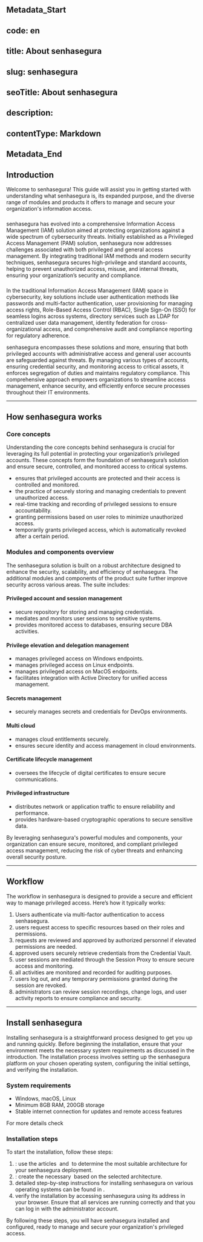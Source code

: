 ## Metadata_Start 
## code: en
## title: About senhasegura 
## slug: senhasegura 
## seoTitle: About senhasegura 
## description:  
## contentType: Markdown 
## Metadata_End
## Introduction

Welcome to senhasegura! This guide will assist you in getting started with understanding what senhasegura is, its expanded purpose, and the diverse range of modules and products it offers to manage and secure your organization's information access.

### 

senhasegura has evolved into a comprehensive Information Access Management (IAM) solution aimed at protecting organizations against a wide spectrum of cybersecurity threats. Initially established as a Privileged Access Management (PAM) solution, senhasegura now addresses challenges associated with both privileged and general access management. By integrating traditional IAM methods and modern security techniques, senhasegura secures high-privilege and standard accounts, helping to prevent unauthorized access, misuse, and internal threats, ensuring your organization’s security and compliance.

### 

In the traditional Information Access Management (IAM) space in cybersecurity, key solutions include user authentication methods like passwords and multi-factor authentication, user provisioning for managing access rights, Role-Based Access Control (RBAC), Single Sign-On (SSO) for seamless logins across systems, directory services such as LDAP for centralized user data management, identity federation for cross-organizational access, and comprehensive audit and compliance reporting for regulatory adherence. 

senhasegura encompasses these solutions and more, ensuring that both privileged accounts with administrative access and general user accounts are safeguarded against threats. By managing various types of accounts, ensuring credential security, and monitoring access to critical assets, it enforces segregation of duties and maintains regulatory compliance. This comprehensive approach empowers organizations to streamline access management, enhance security, and efficiently enforce secure processes throughout their IT environments.

---

## How senhasegura works

### Core concepts
Understanding the core concepts behind senhasegura is crucial for leveraging its full potential in protecting your organization’s privileged accounts. These concepts form the foundation of senhasegura’s solution and ensure secure, controlled, and monitored access to critical systems.

-  ensures that privileged accounts are protected and their access is controlled and monitored.
-  the practice of securely storing and managing credentials to prevent unauthorized access.
-  real-time tracking and recording of privileged sessions to ensure accountability.
-  granting permissions based on user roles to minimize unauthorized access.
-  temporarily grants privileged access, which is automatically revoked after a certain period.

### Modules and components overview
The senhasegura solution is built on a robust architecture designed to enhance the security, scalability, and efficiency of senhasegura. The additional modules and components of the product suite further improve security across various areas. The suite includes:

#### Privileged account and session management
-  secure repository for storing and managing credentials.
-  mediates and monitors user sessions to sensitive systems.
-  provides monitored access to databases, ensuring secure DBA activities.

#### Privilege elevation and delegation management
-  manages privileged access on Windows endpoints.
-  manages privileged access on Linux endpoints.
-  manages privileged access on MacOS endpoints.
-  facilitates integration with Active Directory for unified access management.

#### Secrets management
-  securely manages secrets and credentials for DevOps environments.

#### Multi cloud
-  manages cloud entitlements securely.
-  ensures secure identity and access management in cloud environments.

#### Certificate lifecycle management
-  oversees the lifecycle of digital certificates to ensure secure communications.

#### Privileged infrastructure
-  distributes network or application traffic to ensure reliability and performance.
-  provides hardware-based cryptographic operations to secure sensitive data.

By leveraging senhasegura's powerful modules and components, your organization can ensure secure, monitored, and compliant privileged access management, reducing the risk of cyber threats and enhancing overall security posture.

- - -

## Workflow
The workflow in senhasegura is designed to provide a secure and efficient way to manage privileged access. Here’s how it typically works:

1.  Users authenticate via multi-factor authentication to access senhasegura.
2.  users request access to specific resources based on their roles and permissions.
3.  requests are reviewed and approved by authorized personnel if elevated permissions are needed.
4.  approved users securely retrieve credentials from the Credential Vault.
5.  user sessions are mediated through the Session Proxy to ensure secure access and monitoring.
6.  all activities are monitored and recorded for auditing purposes.
7.  users log out, and any temporary permissions granted during the session are revoked.
8.  administrators can review session recordings, change logs, and user activity reports to ensure compliance and security.

---

## Install senhasegura

Installing senhasegura is a straightforward process designed to get you up and running quickly. Before beginning the installation, ensure that your environment meets the necessary system requirements as discussed in the introduction. The installation process involves setting up the senhasegura platform on your chosen operating system, configuring the initial settings, and verifying the installation.

### System requirements
-  Windows, macOS, Linux
-  Minimum 8GB RAM, 200GB storage
-  Stable internet connection for updates and remote access features

For more details check 

### Installation steps

To start the installation, follow these steps:

1. : use the articles  and  to determine the most suitable architecture for your senhasegura deployment.
2. : create the necessary  based on the selected architecture.
3.  detailed step-by-step instructions for installing senhasegura on various operating systems can be found in .
4.  verify the installation by accessing senhasegura using its address in your browser. Ensure that all services are running correctly and that you can log in with the administrator account.

By following these steps, you will have senhasegura installed and configured, ready to manage and secure your organization's privileged access.

